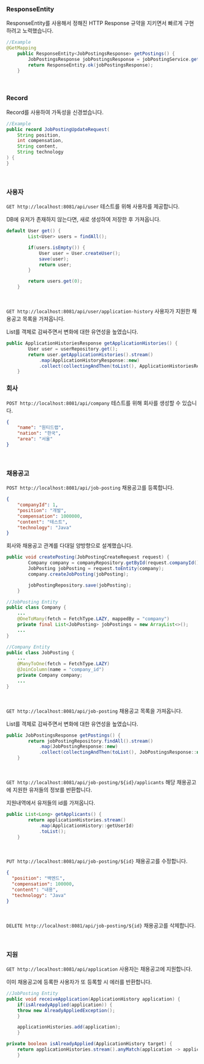 ### ResponseEntity
ResponseEntity를 사용해서 정해진 HTTP Response 규약을 지키면서 빠르게 구현하려고 노력했습니다.
```java
//Example
@GetMapping
    public ResponseEntity<JobPostingsResponse> getPostings() {
        JobPostingsResponse jobPostingsResponse = jobPostingService.getPostings();
        return ResponseEntity.ok(jobPostingsResponse);
    }
```

<br>

### Record
Record를 사용하여 가독성을 신경썼습니다.
```java
//Example
public record JobPostingUpdateRequest(
    String position,
    int compensation,
    String content,
    String technology
) {
}
```

<br>

### 사용자
```GET http://localhost:8081/api/user``` 테스트를 위해 사용자를 제공합니다.

DB에 유저가 존재하지 않는다면, 새로 생성하여 저장한 후 가져옵니다.
```java
default User get() {
        List<User> users = findAll();

        if(users.isEmpty()) {
            User user = User.createUser();
            save(user);
            return user;
        }

        return users.get(0);
    }
```

<br>

```GET http://localhost:8081/api/user/application-history``` 사용자가 지원한 채용공고 목록을 가져옵니다.

List를 객체로 감싸주면서 변화에 대한 유연성을 높였습니다.
```java
public ApplicationHistoriesResponse getApplicationHistories() {
        User user = userRepository.get();
        return user.getApplicationHistories().stream()
            .map(ApplicationHistoryResponse::new)
            .collect(collectingAndThen(toList(), ApplicationHistoriesResponse::new));
    }
```


### 회사
```POST http://localhost:8081/api/company``` 테스트를 위해 회사를 생성할 수 있습니다.
```json
{
    "name": "원티드랩",
    "nation": "한국",
    "area": "서울"
}
```

<br>

### 채용공고
```POST http://localhost:8081/api/job-posting``` 채용공고를 등록합니다.
```json
{
    "companyId": 1,
    "position": "개발",
    "compensation": 1000000,
    "content": "테스트",
    "technology": "Java"
}
```

회사와 채용공고 관계를 다대일 양방향으로 설계했습니다.
```java
public void createPosting(JobPostingCreateRequest request) {
        Company company = companyRepository.getById(request.companyId());
        JobPosting jobPosting = request.toEntity(company);
        company.createJobPosting(jobPosting);

        jobPostingRepository.save(jobPosting);
    }
```

```java
//JobPosting Entity
public class Company {
    ...
    @OneToMany(fetch = FetchType.LAZY, mappedBy = "company")
    private final List<JobPosting> jobPostings = new ArrayList<>();
    ...
}
```

```java
//Company Entity
public class JobPosting {
    ...
    @ManyToOne(fetch = FetchType.LAZY)
    @JoinColumn(name = "company_id")
    private Company company;
    ...
}
```

<br>

```GET http://localhost:8081/api/job-posting``` 채용공고 목록을 가져옵니다.

List를 객체로 감싸주면서 변화에 대한 유연성을 높였습니다.
```java
public JobPostingsResponse getPostings() {
        return jobPostingRepository.findAll().stream()
            .map(JobPostingResponse::new)
            .collect(collectingAndThen(toList(), JobPostingsResponse::new));
    }
```

<br>

```GET http://localhost:8081/api/job-posting/${id}/applicants``` 해당 채용공고에 지원한 유저들의 정보를 반환합니다.

지원내역에서 유저들의 id를 가져옵니다.
```java
public List<Long> getApplicants() {
        return applicationHistories.stream()
            .map(ApplicationHistory::getUserId)
            .toList();
    }
```

<br>

```PUT http://localhost:8081/api/job-posting/${id}``` 채용공고를 수정합니다.
```json
{
  "position": "백엔드",
  "compensation": 100000,
  "content": "내용",
  "technology": "Java"
}
```

<br>

```DELETE http://localhost:8081/api/job-posting/${id}``` 채용공고를 삭제합니다.

<br>

### 지원
```GET http://localhost:8081/api/application``` 사용자는 채용공고에 지원합니다.

이미 채용공고에 등록한 사용자가 또 등록할 시 에러를 반환합니다.
```java
//JobPosting Entity
public void receiveApplication(ApplicationHistory application) {
    if(isAlreadyApplied(application)) {
    throw new AlreadyAppliedException();
    }

    applicationHistories.add(application);
    }

private boolean isAlreadyApplied(ApplicationHistory target) {
    return applicationHistories.stream().anyMatch(application -> application.getId().equals(target.getId()));
    }
```